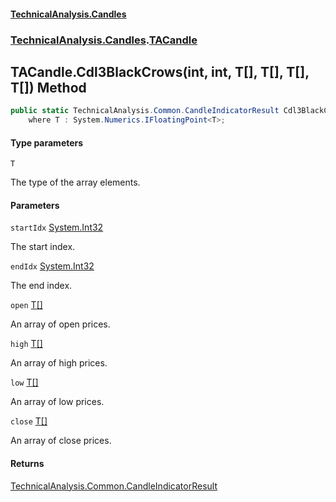 #### [TechnicalAnalysis.Candles](Atypical.TechnicalAnalysis.Candles.md 'Atypical.TechnicalAnalysis.Candles')
### [TechnicalAnalysis.Candles](Atypical.TechnicalAnalysis.Candles.md#TechnicalAnalysis.Candles 'TechnicalAnalysis.Candles').[TACandle](TACandle.md 'TechnicalAnalysis.Candles.TACandle')

## TACandle.Cdl3BlackCrows<T>(int, int, T[], T[], T[], T[]) Method

```csharp
public static TechnicalAnalysis.Common.CandleIndicatorResult Cdl3BlackCrows<T>(int startIdx, int endIdx, T[] open, T[] high, T[] low, T[] close)
    where T : System.Numerics.IFloatingPoint<T>;
```
#### Type parameters

<a name='TechnicalAnalysis.Candles.TACandle.Cdl3BlackCrows_T_(int,int,T[],T[],T[],T[]).T'></a>

`T`

The type of the array elements.
#### Parameters

<a name='TechnicalAnalysis.Candles.TACandle.Cdl3BlackCrows_T_(int,int,T[],T[],T[],T[]).startIdx'></a>

`startIdx` [System.Int32](https://docs.microsoft.com/en-us/dotnet/api/System.Int32 'System.Int32')

The start index.

<a name='TechnicalAnalysis.Candles.TACandle.Cdl3BlackCrows_T_(int,int,T[],T[],T[],T[]).endIdx'></a>

`endIdx` [System.Int32](https://docs.microsoft.com/en-us/dotnet/api/System.Int32 'System.Int32')

The end index.

<a name='TechnicalAnalysis.Candles.TACandle.Cdl3BlackCrows_T_(int,int,T[],T[],T[],T[]).open'></a>

`open` [T](TACandle.Cdl3BlackCrows_T_(int,int,T[],T[],T[],T[]).md#TechnicalAnalysis.Candles.TACandle.Cdl3BlackCrows_T_(int,int,T[],T[],T[],T[]).T 'TechnicalAnalysis.Candles.TACandle.Cdl3BlackCrows<T>(int, int, T[], T[], T[], T[]).T')[[]](https://docs.microsoft.com/en-us/dotnet/api/System.Array 'System.Array')

An array of open prices.

<a name='TechnicalAnalysis.Candles.TACandle.Cdl3BlackCrows_T_(int,int,T[],T[],T[],T[]).high'></a>

`high` [T](TACandle.Cdl3BlackCrows_T_(int,int,T[],T[],T[],T[]).md#TechnicalAnalysis.Candles.TACandle.Cdl3BlackCrows_T_(int,int,T[],T[],T[],T[]).T 'TechnicalAnalysis.Candles.TACandle.Cdl3BlackCrows<T>(int, int, T[], T[], T[], T[]).T')[[]](https://docs.microsoft.com/en-us/dotnet/api/System.Array 'System.Array')

An array of high prices.

<a name='TechnicalAnalysis.Candles.TACandle.Cdl3BlackCrows_T_(int,int,T[],T[],T[],T[]).low'></a>

`low` [T](TACandle.Cdl3BlackCrows_T_(int,int,T[],T[],T[],T[]).md#TechnicalAnalysis.Candles.TACandle.Cdl3BlackCrows_T_(int,int,T[],T[],T[],T[]).T 'TechnicalAnalysis.Candles.TACandle.Cdl3BlackCrows<T>(int, int, T[], T[], T[], T[]).T')[[]](https://docs.microsoft.com/en-us/dotnet/api/System.Array 'System.Array')

An array of low prices.

<a name='TechnicalAnalysis.Candles.TACandle.Cdl3BlackCrows_T_(int,int,T[],T[],T[],T[]).close'></a>

`close` [T](TACandle.Cdl3BlackCrows_T_(int,int,T[],T[],T[],T[]).md#TechnicalAnalysis.Candles.TACandle.Cdl3BlackCrows_T_(int,int,T[],T[],T[],T[]).T 'TechnicalAnalysis.Candles.TACandle.Cdl3BlackCrows<T>(int, int, T[], T[], T[], T[]).T')[[]](https://docs.microsoft.com/en-us/dotnet/api/System.Array 'System.Array')

An array of close prices.

#### Returns
[TechnicalAnalysis.Common.CandleIndicatorResult](https://docs.microsoft.com/en-us/dotnet/api/TechnicalAnalysis.Common.CandleIndicatorResult 'TechnicalAnalysis.Common.CandleIndicatorResult')